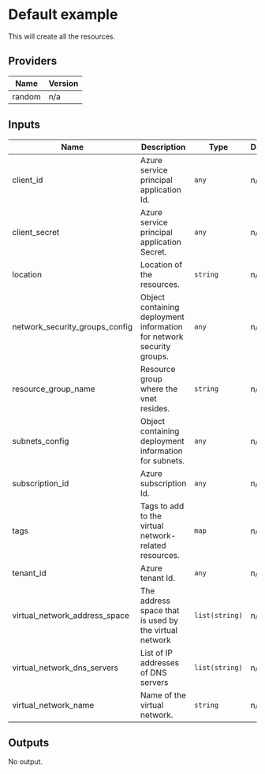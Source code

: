 # Default example

This will create all the resources.

<!-- BEGINNING OF PRE-COMMIT-TERRAFORM DOCS HOOK -->
## Providers

| Name | Version |
|------|---------|
| random | n/a |

## Inputs

| Name | Description | Type | Default | Required |
|------|-------------|------|---------|:-----:|
| client\_id | Azure service principal application Id. | `any` | n/a | yes |
| client\_secret | Azure service principal application Secret. | `any` | n/a | yes |
| location | Location of the resources. | `string` | n/a | yes |
| network\_security\_groups\_config | Object containing deployment information for network security groups. | `any` | n/a | yes |
| resource\_group\_name | Resource group where the vnet resides. | `string` | n/a | yes |
| subnets\_config | Object containing deployment information for subnets. | `any` | n/a | yes |
| subscription\_id | Azure subscription Id. | `any` | n/a | yes |
| tags | Tags to add to the virtual network-related resources. | `map` | n/a | yes |
| tenant\_id | Azure tenant Id. | `any` | n/a | yes |
| virtual\_network\_address\_space | The address space that is used by the virtual network | `list(string)` | n/a | yes |
| virtual\_network\_dns\_servers | List of IP addresses of DNS servers | `list(string)` | n/a | yes |
| virtual\_network\_name | Name of the virtual network. | `string` | n/a | yes |

## Outputs

No output.

<!-- END OF PRE-COMMIT-TERRAFORM DOCS HOOK -->

